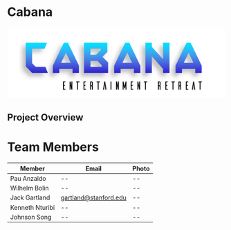 # Cabana

<img src="Cabana Logo.png" alt="Cabana Logo"/>
 
 ## Project Overview
 
 # Team Members
Member |  Email | Photo
--- | --- | ---
Pau Anzaldo | -- | --
Wilhelm Bolin | -- | --
Jack Gartland | gartland@stanford.edu | --
Kenneth Nturibi | -- | --
Johnson Song | -- | --
